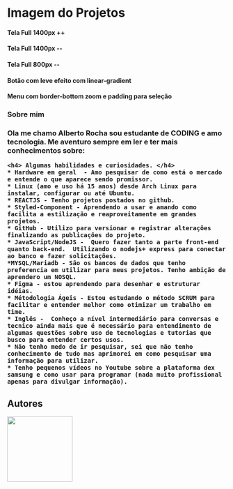 <h1 align="center> ACADEMIA VIVO </h1>

<p> O objetivo desse simples projeto é demonstrar o uso das tecnologias básicas para criar um site simples e que seja responsivo podendo atender usuário que buscam  uma página atrativa e direto ao ponto que precisamos. Utilizar o tema de academia reflete em questões de sáude que são amplamente discutidos atualmente trazendo qualidade de vida e longevidade.</p>

<p>Eu tenho objetivo de me especializar ainda mais em tecnologia web e mobile trazendo uma entrega que pode ser utilizada nos dois ambientes sem problemas, também quero aprender a escrever e melhorar meus códigos a cada dia reaproveitando o máximo tornando legível a quem possa utilizar e melhorar futuramente em uma equipe.</p>

<h2>Tecnologias usadas e descrição</h2>

<p> O site responde em 3 tamanhos :

    * Telas com resolução até 800px
    * Telas com resolução até 1400px
    * Telas superiores à resolução 1400px
</p>


<p> 
    * HTML
    *CSS
    *VSCODE
</p>

### Imagem do Projetos

#### Tela Full 1400px ++


#### Tela Full 1400px --

#### Tela Full 800px --


#### Botão com leve efeito com linear-gradient


#### Menu com border-bottom zoom e padding para seleção


<h3> Sobre mim <h3> 

<p> Ola me chamo Alberto Rocha sou estudante de CODING e amo tecnologia. Me aventuro sempre em ler e ter mais conhecimentos sobre:

    <h4> Algumas habilidades e curiosidades. </h4>
    * Hardware em geral  - Amo pesquisar de como está o mercado e entende o que aparece sendo promissor.
    * Linux (amo e uso há 15 anos) desde Arch Linux para instalar, configurar ou até Ubuntu. 
    * REACTJS - Tenho projetos postados no github.
    * Styled-Component - Aprendendo a usar e amando como facilita a estilização e reaproveitamente em grandes projetos.
    * GitHub - Utilizo para versionar e registrar alterações finalizando as publicações do projeto.
    * JavaScript/NodeJS -  Quero fazer tanto a parte front-end quanto back-end.  Utilizando o nodejs+ express para conectar ao banco e fazer solicitações.
    *MYSQL/Mariadb - São os bancos de dados que tenho preferencia em utilizar para meus projetos. Tenho ambição de aprendero um NOSQL. 
    * Figma - estou aprendendo para desenhar e estruturar idéias.
    * Métodologia Ágeis - Estou estudando o método SCRUM para facilitar e entender melhor como otimizar um trabalho em time.
    * Inglês -  Conheço a nível intermediário para conversas e tecnico ainda mais que é necessário para entendimento de algumas questões sobre uso de tecnologias e tutorias que busco para entender certos usos.
    * Não tenho medo de ir pesquisar, sei que não tenho conhecimento de tudo mas aprimorei em como pesquisar uma informação para utilizar.
    * Tenho pequenos vídeos no Youtube sobre a plataforma dex samsung e como usar para programar (nada muito profissional apenas para divulgar informação).
 </p>

## Autores

<img src="https://avatars.githubusercontent.com/u/39682532?v=4" width=150>